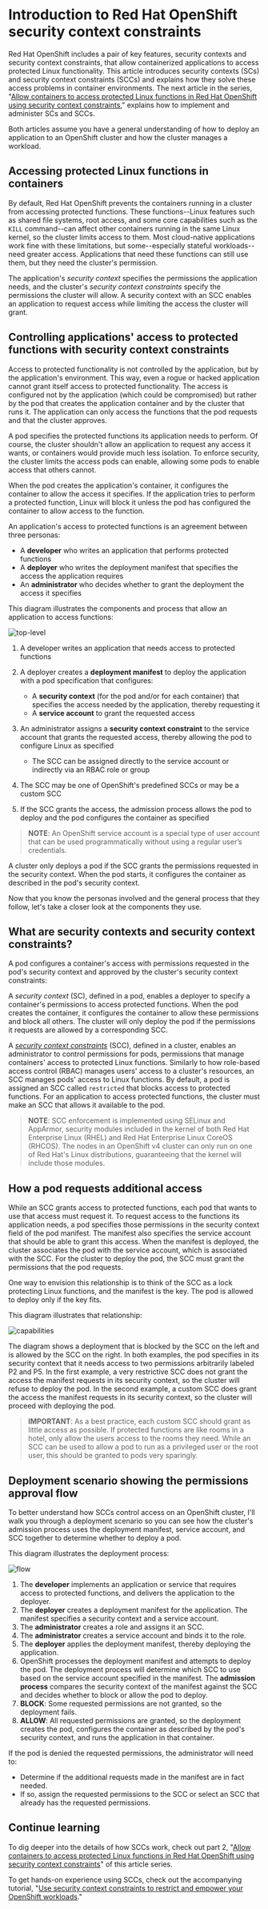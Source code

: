 # Introduction to Red Hat OpenShift security context constraints

Red Hat OpenShift includes a pair of key features, security contexts and security context constraints, that allow containerized applications to access protected Linux functionality. This article introduces security contexts (SCs) and security context constraints (SCCs) and explains how they solve these access problems in container environments. The next article in the series, "[Allow containers to access protected Linux functions in Red Hat OpenShift using security context constraints](https://github.ibm.com/TT-ISV-org/scc/blob/main/article/details.md)," explains how to implement and administer SCs and SCCs.

Both articles assume you have a general understanding of how to deploy an application to an OpenShift cluster and how the cluster manages a workload.

## Accessing protected Linux functions in containers

By default, Red Hat OpenShift prevents the containers running in a cluster from accessing protected functions. These functions--Linux features such as shared file systems, root access, and some core capabilities such as the `KILL` command--can affect other containers running in the same Linux kernel, so the cluster limits access to them. Most cloud-native applications work fine with these limitations, but some--especially stateful workloads--need greater access. Applications that need these functions can still use them, but they need the cluster's permission.

The application's *security context* specifies the permissions the application needs, and the cluster's *security context constraints* specify the permissions the cluster will allow. A security context with an SCC enables an application to request access while limiting the access the cluster will grant.

## Controlling applications' access to protected functions with security context constraints

Access to protected functionality is not controlled by the application, but by the application's environment. This way, even a rogue or hacked application cannot grant itself access to protected functionality. The access is configured not by the application (which could be compromised) but rather by the pod that creates the application container and by the cluster that runs it. The application can only access the functions that the pod requests and that the cluster approves.

A pod specifies the protected functions its application needs to perform. Of course, the cluster shouldn't allow an application to request any access it wants, or containers would provide much less isolation. To enforce security, the cluster limits the access pods can enable, allowing some pods to enable access that others cannot.

When the pod creates the application's container, it configures the container to allow the access it specifies. If the application tries to perform a protected function, Linux will block it unless the pod has configured the container to allow access to the function.

An application's access to protected functions is an agreement between three personas:

* A **developer** who writes an application that performs protected functions
* A **deployer** who writes the deployment manifest that specifies the access the application requires
* An **administrator** who decides whether to grant the deployment the access it specifies

This diagram illustrates the components and process that allow an application to access functions:

![top-level](images/top-level.png)

1. A developer writes an application that needs access to protected functions

1. A deployer creates a **deployment manifest** to deploy the application with a pod specification that configures:

    * A **security context** (for the pod and/or for each container) that specifies the access needed by the application, thereby requesting it
    * A **service account** to grant the requested access
1. An administrator assigns a **security context constraint** to the service account that grants the requested access, thereby allowing the pod to configure Linux as specified
    * The SCC can be assigned directly to the service account or indirectly via an RBAC role or group
1. The SCC may be one of OpenShift's predefined SCCs or may be a custom SCC
1. If the SCC grants the access, the admission process allows the pod to deploy and the pod configures the container as specified

>**NOTE**: An OpenShift service account is a special type of user account that can be used programmatically without using a regular user’s credentials.

A cluster only deploys a pod if the SCC grants the permissions requested in the security context. When the pod starts, it configures the container as described in the pod's security context.

Now that you know the personas involved and the general process that they follow, let's take a closer look at the components they use.

## What are security contexts and security context constraints?

A pod configures a container's access with permissions requested in the pod's security context and approved by the cluster's security context constraints:

A _security context_ (SC), defined in a pod, enables a deployer to specify a container's permissions to access protected functions. When the pod creates the container, it configures the container to allow these permissions and block all others. The cluster will only deploy the pod if the permissions it requests are allowed by a corresponding SCC.

A _[security context constraints](https://docs.openshift.com/container-platform/4.6/authentication/managing-security-context-constraints.html)_ (SCC), defined in a cluster, enables an administrator to control permissions for pods, permissions that manage containers' access to protected Linux functions. Similarly to how role-based access control (RBAC) manages users' access to a cluster's resources, an SCC manages pods' access to Linux functions. By default, a pod is assigned an SCC called `restricted` that blocks access to protected functions. For an application to access protected functions, the cluster must make an SCC that allows it available to the pod.

>**NOTE**: SCC enforcement is implemented using SELinux and AppArmor, security modules included in the kernel of both Red Hat Enterprise Linux (RHEL) and Red Hat Enterprise Linux CoreOS (RHCOS). The nodes in an OpenShift v4 cluster can only run on one of Red Hat's Linux distributions, guaranteeing that the kernel will include those modules.

## How a pod requests additional access

While an SCC grants access to protected functions, each pod that wants to use that access must request it. To request access to the functions its application needs, a pod specifies those permissions in the security context field of the pod manifest. The manifest also specifies the service account that should be able to grant this access. When the manifest is deployed, the cluster associates the pod with the service account, which is associated with the SCC. For the cluster to deploy the pod, the SCC must grant the permissions that the pod requests.

One way to envision this relationship is to think of the SCC as a lock protecting Linux functions, and the manifest is the key. The pod is allowed to deploy only if the key fits.

This diagram illustrates that relationship:

![capabilities](images/capabilities.png)

The diagram shows a deployment that is blocked by the SCC on the left and is allowed by the SCC on the right. In both examples, the pod specifies in its security context that it needs access to two permissions arbitrarily labeled P2 and P5. In the first example, a very restrictive SCC does not grant the access the manifest requests in its security context, so the cluster will refuse to deploy the pod. In the second example, a custom SCC does grant the access the manifest requests in its security context, so the cluster will proceed with deploying the pod.

>**IMPORTANT**: As a best practice, each custom SCC should grant as little access as possible. If protected functions are like rooms in a hotel, only allow the users access to the rooms they need. While an SCC can be used to allow a pod to run as a privileged user or the root user, this should be granted to pods very sparingly.

## Deployment scenario showing the permissions approval flow

To better understand how SCCs control access on an OpenShift cluster, I'll walk you through a deployment scenario so you can see how the cluster's admission process uses the deployment manifest, service account, and SCC together to determine whether to deploy a pod.

This diagram illustrates the deployment process:

![flow](images/flow.png)

1. The **developer** implements an application or service that requires access to protected functions, and delivers the application to the deployer.
1. The **deployer** creates a deployment manifest for the application. The manifest specifies a security context and a service account.
1. The **administrator** creates a role and assigns it an SCC.
1. The **administrator** creates a service account and binds it to the role.
1. The **deployer** applies the deployment manifest, thereby deploying the application.
1. OpenShift processes the deployment manifest and attempts to deploy the pod. The deployment process will determine which SCC to use based on the service account specified in the manifest. The **admission process** compares the security context of the manifest against the SCC and decides whether to block or allow the pod to deploy.
1. **BLOCK**: Some requested permissions are not granted, so the deployment fails.
1. **ALLOW**: All requested permissions are granted, so the deployment creates the pod, configures the container as described by the pod's security context, and runs the application in that container.

If the pod is denied the requested permissions, the administrator will need to:

* Determine if the additional requests made in the manifest are in fact needed.
* If so, assign the requested permissions to the SCC or select an SCC that already has the requested permissions.

## Continue learning

To dig deeper into the details of how SCCs work, check out part 2, "[Allow containers to access protected Linux functions in Red Hat OpenShift using security context constraints](https://github.ibm.com/TT-ISV-org/scc/blob/main/article/details.md)" of this article series.

To get hands-on experience using SCCs, check out the accompanying tutorial, "[Use security context constraints to restrict and empower your OpenShift workloads](https://github.ibm.com/TT-ISV-org/scc/blob/main/tutorial/index.md)."
